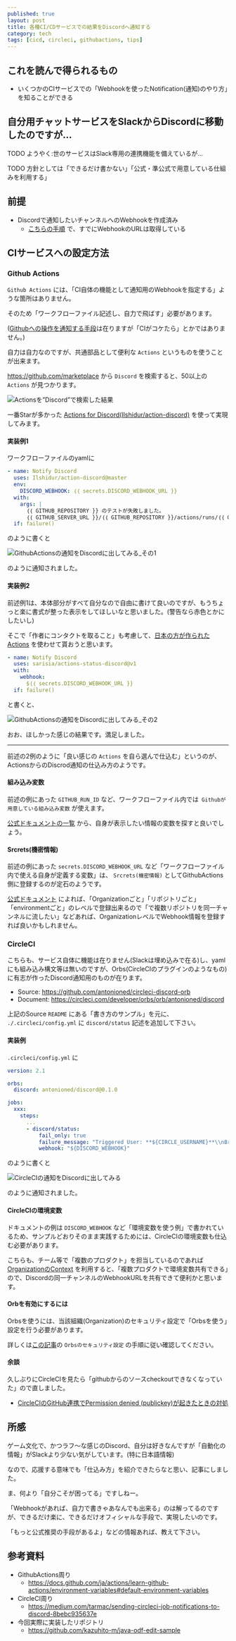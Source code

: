 ```yaml
---
published: true
layout: post
title: 各種CI/CDサービスでの結果をDiscordへ通知する
category: tech
tags: [cicd, circleci, githubactions, tips]
---
```


## これを読んで得られるもの

- いくつかのCIサービスでの「Webhookを使ったNotification(通知)のやり方」を知ることができる

## 自分用チャットサービスをSlackからDiscordに移動したのですが…

TODO ようやく:世のサービスはSlack専用の連携機能を備えているが…

TODO 方針としては「できるだけ書かない」「公式・準公式で用意している仕組みを利用する」

## 前提

- Discordで通知したいチャンネルへのWebhookを作成済み
  - [こちらの手順](https://support.discord.com/hc/ja/articles/228383668) で、すでにWebhookのURLは取得している

## CIサービスへの設定方法

### Github Actions

`Github Actions` には、「CI自体の機能として通知用のWebhookを指定する」ような箇所はありません。

そのため「ワークフローファイル記述し、自力で飛ばす」必要があります。

([Githubへの操作を通知する手段](https://qiita.com/Papillon6814/items/7bfd95cbd1b5a80afb92)は在りますが「CIがコケたら」とかではありません。)

自力は自力なのですが、共通部品として便利な `Actions` というものを使うことが出来ます。

<https://github.com/marketplace> から `Discord` を検索すると、50以上の `Actions` が見つかります。

![Actionsを”Discord”で検索した結果](/images/2022-12-16-actions-list.png)

一番Starが多かった [Actions for Discord(Ilshidur/action-discord)](https://github.com/marketplace/actions/actions-for-discord) を使って実現してみます。

#### 実装例1

ワークフローファイルのyamlに

```yaml
- name: Notify Discord
  uses: Ilshidur/action-discord@master
  env:
    DISCORD_WEBHOOK: ｛｛ secrets.DISCORD_WEBHOOK_URL }}
  with:
    args: |
      ｛｛ GITHUB_REPOSITORY }} のテストが失敗しました。
      ｛｛ GITHUB_SERVER_URL }}/｛｛ GITHUB_REPOSITORY }}/actions/runs/｛｛ GITHUB_RUN_ID }} を確認して下さい。
  if: failure()
```

のように書くと

![GithubActionsの通知をDiscordに出してみる_その1](/images/2022-12-16-actions-discrod-notify-01.png)

のように通知されました。

#### 実装例2

前述例1は、本体部分がすべて自分なので自由に書けて良いのですが、もうちょっと楽に書式が整った表示をしてほしいなと思いました。(警告なら赤色とかにしたいし)

そこで「作者にコンタクトを取ること」も考慮して、[日本の方が作られたActions](https://note.sarisia.cc/entry/actions-status-discord/) を使わせて貰おうと思います。

```yaml
- name: Notify Discord
  uses: sarisia/actions-status-discord@v1
  with:
    webhook:
      $｛｛ secrets.DISCORD_WEBHOOK_URL }}
  if: failure()
```

と書くと、

![GithubActionsの通知をDiscordに出してみる_その2](/images/2022-12-16-actions-discrod-notify-02.png)

おお、ほしかった感じの結果です。満足しました。

--- 

前述の2例のように「良い感じの `Actions` を自ら選んで仕込む」というのが、ActionsからのDiscrod通知の仕込み方のようです。

#### 組み込み変数

前述の例にあった `GITHUB_RUN_ID` など、ワークフローファイル内では` Githubが用意している組み込み変数` が使えます。

[公式ドキュメントの一覧](https://docs.github.com/ja/actions/learn-github-actions/environment-variables#default-environment-variables) から、自身が表示したい情報の変数を探すと良いでしょう。

#### Srcrets(機密情報)

前述の例にあった `secrets.DISCORD_WEBHOOK_URL` など「ワークフローファイル内で使える自身が定義する変数」は、 `Srcrets(機密情報)` としてGithubActions側に登録するのが定石のようです。

[公式ドキュメント](https://docs.github.com/ja/actions/security-guides/encrypted-secrets) によれば、「Organizationごと」「リポジトリごと」「environmentごと」のレベルで登録出来るので「で複数リポジトリを同一チャンネルに流したい」などあれば、OrganizationレベルでWebhook情報を登録すれば良いかもしれません。

### CircleCI

こちらも、サービス自体に機能は在りません(Slackは埋め込みで在る)し、yamlにも組み込み構文等は無いのですが、Orbs(CircleCIのプラグインのようなもの)に有志が作ったDiscord通知用のものが在ります。

- Source: <https://github.com/antonioned/circleci-discord-orb>
- Document: <https://circleci.com/developer/orbs/orb/antonioned/discord>

上記のSource `README` にある「書き方のサンプル」を元に、 `./.circleci/config.yml` に `discord/status` 記述を追加して下さい。

#### 実装例

`.circleci/config.yml` に

```yaml
version: 2.1

orbs:
  discord: antonioned/discord@0.1.0

jobs:
  xxx:
    steps:
      ...
      - discord/status:
          fail_only: true
          failure_message: "Triggered User: **${CIRCLE_USERNAME}**\\nBranch: **${CIRCLE_BRANCH}**\\n\\nCircleCI テストに失敗しました。 JOB: **$CIRCLE_JOB**"
          webhook: "${DISCORD_WEBHOOK}"
```

のように書くと

![CircleCIの通知をDiscordに出してみる](/images/2022-12-16-circleci-discord-notify.png)

のように通知されました。

#### CircleCIの環境変数

ドキュメントの例は `DISCORD_WEBHOOK` など「環境変数を使う例」で書かれているため、サンプルどおりそのまま実践するためには、CircleCIの環境変数も仕込む必要があります。

こちらも、チーム等で「複数のプロダクト」を担当しているのであれば [OrganizationのContext](https://circleci.com/docs/ja/contexts/) を利用すると、「複数プロダクトで環境変数共有できる」ので、Discordの同一チャンネルのWebhookURLを共有できて便利かと思います。

#### Orbを有効にするには

Orbsを使うには、当該組織(Organization)のセキュリティ設定で「Orbsを使う」設定を行う必要があります。

詳しくは[この記事](https://www.kaizenprogrammer.com/entry/2018/12/01/111145)の `Orbsのセキュリティ設定` の手順に従い確認してください。

#### 余談

久しぶりにCircleCIを見たら「githubからのソースcheckoutできなくなっていた」ので直しました。

- [
CircleCIのGitHub連携でPermission denied (publickey)が起きたときの対処](https://koic.hatenablog.com/entry/circleci-error-github-permission-denied)


## 所感

ゲーム文化で、かつラフ〜な感じのDiscord、自分は好きなんですが「自動化の情報」がSlackより少ない気がしています。(特に日本語情報)

なので、応援する意味でも「仕込み方」を紹介できたらなと思い、記事にしました。

ま、何より「自分こそが困ってる」ですしねー。

「Webhookがあれば、自力で書きゃあなんでも出来る」のは解ってるのですが、できるだけ楽に、できるだけオフィシャルな手段で、実現したいのです。

「もっと公式推奨の手段があるよ」などの情報あれば、教えて下さい。

## 参考資料

- GithubActions周り
  - <https://docs.github.com/ja/actions/learn-github-actions/environment-variables#default-environment-variables>
- CircleCI周り
  - <https://medium.com/tarmac/sending-circleci-job-notifications-to-discord-8bebc935637e>
- 今回実際に実装したリポジトリ
  - <https://github.com/kazuhito-m/java-odf-edit-sample>